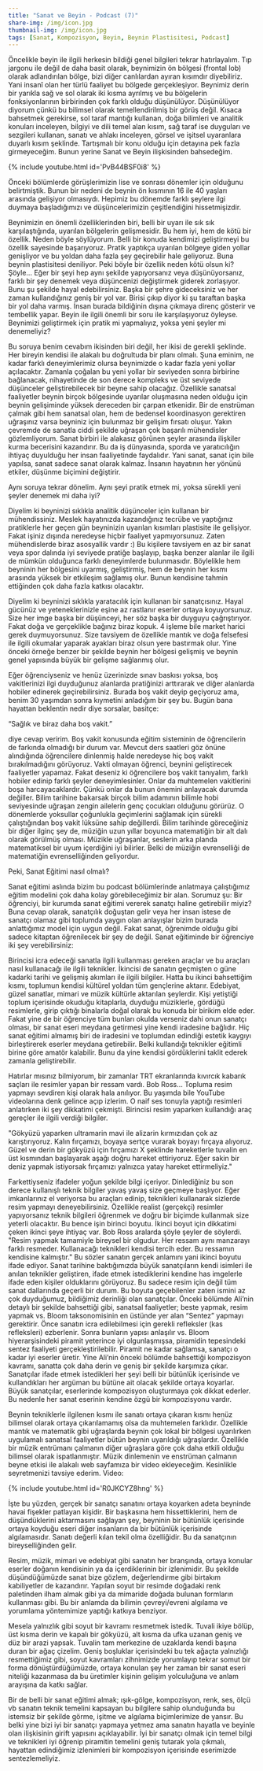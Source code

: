 ```yaml
---
title: "Sanat ve Beyin - Podcast (7)"
share-img: /img/icon.jpg
thumbnail-img: /img/icon.jpg
tags: [Sanat, Kompozisyon, Beyin, Beynin Plastisitesi, Podcast]
---
```


Öncelikle beyin ile ilgili herkesin bildiği genel bilgileri tekrar hatırlayalım. Tıp jargonu ile değil de daha basit olarak, beynimizin ön bölgesi (frontal lob) olarak adlandırılan bölge, bizi diğer canlılardan ayıran kısımdır diyebiliriz. Yani insanî olan her türlü faaliyet bu bölgede gerçekleşiyor. Beynimiz derin bir yarıkla sağ ve sol olarak iki kısma ayrılmış ve bu bölgelerin fonksiyonlarının birbirinden çok farklı olduğu düşünülüyor. Düşünülüyor diyorum çünkü bu bilimsel olarak temellendirilmiş bir görüş değil. Kısaca bahsetmek gerekirse, sol taraf mantığı kullanan, doğa bilimleri ve analitik konuları inceleyen, bilgiyi ve dili temel alan kısım, sağ taraf ise duyguları ve sezgileri kullanan, sanatı ve ahlakı inceleyen, görsel ve işitsel uyaranlara duyarlı kısım şeklinde. Tartışmalı bir konu olduğu için detayına pek fazla girmeyeceğim. Bunun yerine Sanat ve Beyin ilişkisinden bahsedeğim.

{% include youtube.html id='PvB44BSF0i8' %}

Önceki bölümlerde görüşlerimizin lise ve sonrası dönemler için olduğunu belirtmiştik. Bunun bir nedeni de beynin ön kısmının 16 ile 40 yaşları arasında gelişiyor olmasıydı. Hepimiz bu dönemde farklı şeylere ilgi duymaya başladığımızı ve düşüncelerimizin çeşitlendiğini hissetmişizdir. 

Beynimizin en önemli özelliklerinden biri, belli bir uyarı ile sık sık karşılaştığında, uyarılan bölgelerin gelişmesidir. Bu hem iyi, hem de kötü bir özellik. Neden böyle söylüyorum. Belli bir konuda kendimizi geliştirmeyi bu özellik sayesinde başarıyoruz. Pratik yaptıkça uyarılan bölgeye giden yollar genişliyor ve bu yoldan daha fazla şey geçirebilir hale geliyoruz. Buna beynin plastisitesi deniliyor. Peki böyle bir özellik neden kötü olsun ki? Şöyle… Eğer bir şeyi hep aynı şekilde yapıyorsanız veya düşünüyorsanız, farklı bir şey denemek veya düşüncenizi değiştirmek giderek zorlaşıyor. Bunu şu şekilde hayal edebilirsiniz. Başka bir şehre gideceksiniz ve her zaman kullandığınız geniş bir yol var. Birisi çıkıp diyor ki şu taraftan başka bir yol daha varmış. İnsan burada bildiğinin dışına çıkmaya direnç gösterir ve tembellik yapar. Beyin ile ilgili önemli bir soru ile karşılaşıyoruz öyleyse. Beynimizi geliştirmek için pratik mi yapmalıyız, yoksa yeni şeyler mi denemeliyiz?

Bu soruya benim cevabım ikisinden biri değil, her ikisi de gerekli şeklinde. Her bireyin kendisi ile alakalı bu doğrultuda bir planı olmalı. Şuna eminim, ne kadar farklı deneyimlerimiz olursa beynimizde o kadar fazla yeni yollar açılacaktır. Zamanla çoğalan bu yeni yollar bir seviyeden sonra birbirine bağlanacak, nihayetinde de son derece kompleks ve üst seviyede düşünceler geliştirebilecek bir beyne sahip olacağız. Özellikle sanatsal faaliyetler beynin birçok bölgesinde uyarılar oluşmasına neden olduğu için beynin gelişiminde yüksek dereceden bir çarpan etkenidir. Bir de enstrüman çalmak gibi hem sanatsal olan, hem de bedensel koordinasyon gerektiren uğraşınız varsa beyniniz için bulunmaz bir gelişim fırsatı oluşur. Yakın çevremde de sanatla ciddi şekilde uğraşan çok başarılı mühendisler gözlemliyorum. Sanat birbiri ile alakasız görünen şeyler arasında ilişkiler kurma becerisini kazandırır. Bu da iş dünyasında, sporda ve yaratıcılığın ihtiyaç duyulduğu her insan faaliyetinde faydalıdır. Yani sanat, sanat için bile yapılsa, sanat sadece sanat olarak kalmaz. İnsanın hayatının her yönünü etkiler, düşünme biçimini değiştirir.

Aynı soruya tekrar dönelim. Aynı şeyi pratik etmek mi, yoksa sürekli yeni şeyler denemek mi daha iyi?

Diyelim ki beyninizi sıklıkla analitik düşünceler için kullanan bir mühendissiniz. Meslek hayatınızda kazandığınız tecrübe ve yaptığınız pratiklerle her geçen gün beyninizin uyarılan kısımları plastisite ile gelişiyor. Fakat işiniz dışında neredeyse hiçbir faaliyet yapmıyorsunuz. Zaten mühendislerde biraz asosyallik vardır :) Bu kişilere tavsiyem en az bir sanat veya spor dalında iyi seviyede pratiğe başlayıp, başka benzer alanlar ile ilgili de mümkün olduğunca farklı deneyimlerde bulunmasıdır. Böylelikle hem beyninin her bölgesini uyarmış, geliştirmiş, hem de beynin her kısmı arasında yüksek bir etkileşim sağlamış olur. Bunun kendisine tahmin ettiğinden çok daha fazla katkısı olacaktır.

Diyelim ki beyninizi sıklıkla yaratacılık için kullanan bir sanatçısınız. Hayal gücünüz ve yeteneklerinizle eşine az rastlanır eserler ortaya koyuyorsunuz. Size her imge başka bir düşünceyi, her söz başka bir duyguyu çağrıştırıyor. Fakat doğa ve gerçeklikle bağınız biraz kopuk. 4 işleme bile market harici gerek duymuyorsunuz. Size tavsiyem de özellikle mantık ve doğa felsefesi ile ilgili okumalar yaparak ayakları biraz olsun yere bastırmak olur. Yine önceki örneğe benzer bir şekilde beynin her bölgesi gelişmiş ve beynin genel yapısında büyük bir gelişme sağlanmış olur. 

Eğer öğrenciyseniz ve henüz üzerinizde sınav baskısı yoksa, boş vakitlerinizi ilgi duyduğunuz alanlarda pratiğinizi arttırarak ve diğer alanlarda hobiler edinerek geçirebilirsiniz. 
Burada boş vakit deyip geçiyoruz ama, benim 30 yaşımdan sonra kıymetini anladığım bir şey bu. Bugün bana hayattan beklentin nedir diye sorsalar, basitçe:

“Sağlık ve biraz daha boş vakit.” 

diye cevap veririm. Boş vakit konusunda eğitim sisteminin de öğrencilerin de farkında olmadığı bir durum var. Mevcut ders saatleri göz önüne alındığında öğrencilere dinlenmiş halde neredeyse hiç boş vakit bırakılmadığını görüyoruz. Vakti olmayan öğrenci, beynini geliştirecek faaliyetler yapamaz. Fakat deseniz ki öğrencilere boş vakit tanıyalım, farklı hobiler edinip farklı şeyler deneyimlesinler. Onlar da muhtemelen vakitlerini boşa harcayacaklardır. Çünkü onlar da bunun önemini anlayacak durumda değiller. Bilim tarihine bakarsak birçok bilim adamının bilimle hobi seviyesinde uğraşan zengin ailelerin genç çocukları olduğunu görürüz. O dönemlerde yoksullar çoğunlukla geçimlerini sağlamak için sürekli çalıştığından boş vakit lüksüne sahip değillerdi. Bilim tarihinde göreceğiniz bir diğer ilginç şey de, müziğin uzun yıllar boyunca matematiğin bir alt dalı olarak görülmüş olması. Müzikle uğraşanlar, seslerin arka planda matematiksel bir uyum içerdiğini iyi bilirler. Belki de müziğin evrenselliği de matematiğin evrenselliğinden geliyordur.

Peki, Sanat Eğitimi nasıl olmalı?

Sanat eğitimi aslında bizim bu podcast bölümlerinde anlatmaya çalıştığımız eğitim modelini çok daha kolay görebileceğimiz bir alan. Sorumuz şu: Bir öğrenciyi, bir kurumda sanat eğitimi vererek  sanatçı haline getirebilir miyiz? Buna cevap olarak, sanatçılık doğuştan gelir veya her insan istese de sanatçı olamaz gibi toplumda yaygın olan anlayışlar bizim burada anlattığımız model için uygun değil. Fakat sanat, öğrenimde olduğu gibi sadece kitaptan öğrenilecek bir şey de değil. Sanat eğitiminde bir öğrenciye iki şey verebilirsiniz: 

Birincisi icra edeceği sanatla ilgili kullanması gereken araçlar ve bu araçları nasıl kullanacağı ile ilgili teknikler. İkincisi de sanatın geçmişten o güne kadarki tarihi ve gelişmiş akımları ile ilgili bilgiler. Hatta bu ikinci bahsettiğim kısmı, toplumun kendisi kültürel yoldan tüm gençlerine aktarır. Edebiyat, güzel sanatlar, mimari ve müzik kültürle aktarılan şeylerdir. Kişi yetiştiği toplum içerisinde okuduğu kitaplarla, duyduğu müziklerle, gördüğü resimlerle, girip çıktığı binalarla doğal olarak bu konuda bir birikim elde eder. Fakat yine de bir öğrenciye  tüm bunları okulda verseniz dahi onun sanatçı olması, bir sanat eseri meydana getirmesi yine kendi iradesine bağlıdır. Hiç sanat eğitimi almamış biri de iradesini ve toplumdan edindiği estetik kaygıyı birleştirerek eserler meydana getirebilir. Belki kullandığı teknikler eğitimli birine göre amatör kalabilir. Bunu da yine kendisi gördüklerini taklit ederek zamanla geliştirebilir.

Hatırlar mısınız bilmiyorum, bir zamanlar TRT ekranlarında kıvırcık kabarık saçları ile resimler yapan bir ressam vardı. Bob Ross… Topluma resim yapmayı sevdiren kişi olarak hala anılıyor. Bu yaşımda bile YouTube videolarına denk gelince açıp izlerim. O naif ses tonuyla yaptığı resimleri anlatırken iki şey dikkatimi çekmişti. Birincisi resim yaparken kullandığı araç gereçler ile ilgili verdiği bilgiler. 

"Gökyüzü yaparken ultramarin mavi ile alizarin kırmızıdan çok az karıştırıyoruz. Kalın fırçamızı, boyaya sertçe vurarak boyayı fırçaya alıyoruz. Güzel ve derin bir gökyüzü için fırçamızı X şeklinde hareketlerle tuvalin en üst kısmından başlayarak aşağı doğru hareket ettiriyoruz. Eğer sakin bir deniz yapmak istiyorsak fırçamızı yalnızca yatay hareket ettirmeliyiz." 

Farkettiyseniz ifadeler yoğun şekilde bilgi içeriyor. Dinlediğiniz bu son derece kullanışlı teknik bilgiler yavaş yavaş size geçmeye başlıyor. Eğer imkanlarınız el veriyorsa bu araçları edinip, teknikleri kullanarak sizlerde resim yapmayı deneyebilirsiniz. Özellikle realist (gerçekçi) resimler yapıyorsanız teknik bilgileri öğrenmek ve doğru bir biçimde kullanmak size yeterli olacaktır. Bu bence işin birinci boyutu. İkinci boyut için dikkatimi çeken ikinci şeye ihtiyaç var. Bob Ross aralarda şöyle şeyler de söylerdi. "Resim yapmak tamamiyle bireysel bir olgudur. Her ressam aynı manzarayı farklı resmeder. Kullanacağı teknikleri kendisi tercih eder. Bu ressamın kendisine kalmıştır." Bu sözler sanatın gerçek anlamını yani ikinci boyutu ifade ediyor. Sanat tarihine baktığımızda büyük sanatçıların kendi isimleri ile anılan teknikler geliştiren, ifade etmek istediklerini kendine has imgelerle ifade eden kişiler olduklarını görüyoruz. Bu sadece resim için değil tüm sanat dallarında geçerli bir durum. Bu boyuta geçebilenler zaten ismini az çok duyduğumuz, bildiğimiz derinliği olan sanatçılar. Önceki bölümde Ali’nin detaylı bir şekilde bahsettiği gibi, sanatsal faaliyetler; beste yapmak, resim yapmak vs. Bloom taksonomisinin en üstünde yer alan “Sentez” yapmayı gerektirir. Önce sanatın icra edilebilmesi için gerekli refleksler (kas refleksleri) ezberlenir. Sonra bunların yapısı anlaşılır vs. Bloom hiyerarşisindeki piramit yeterince iyi olgunlaşmışsa, piramidin tepesindeki sentez faaliyeti gerçekleştirilebilir. Piramit ne kadar sağlamsa, sanatçı o kadar iyi eserler üretir. Yine Ali’nin önceki bölümde bahsettiği kompozisyon kavramı, sanatta çok daha derin ve geniş bir şekilde karşımıza çıkar. Sanatçılar ifade etmek istedikleri her şeyi belli bir bütünlük içerisinde ve kullandıkları her argüman bu bütüne ait olacak şekilde ortaya koyarlar. Büyük sanatçılar, eserlerinde kompozisyon oluşturmaya  çok dikkat ederler. Bu nedenle her sanat eserinin kendine özgü bir kompozisyonu vardır. 

Beynin tekniklerle ilgilenen kısmı ile sanatı ortaya çıkaran kısmı henüz bilimsel olarak ortaya çıkarılamamış olsa da muhtemelen farklıdır. Özellikle mantık ve matematik gibi uğraşlarda beynin çok lokal bir bölgesi uyarılırken uygulamalı sanatsal faaliyetler bütün beynin uyarıldığı uğraşlardır. Özellikle bir müzik entrümanı çalmanın diğer uğraşlara göre çok daha etkili olduğu bilimsel olarak ispatlanmıştır. Müzik dinlemenin ve enstrüman çalmanın beyne etkisi ile alakalı web sayfamıza bir video ekleyeceğim. Kesinlikle seyretmenizi tavsiye ederim. Video: 

{% include youtube.html id='R0JKCYZ8hng' %}

İşte bu yüzden, gerçek bir sanatçı sanatını ortaya koyarken adeta beyninde havai fişekler patlayan kişidir. Bir başkasına hem hissettiklerini, hem de düşündüklerini aktarmasını sağlayan şey, beyninin bir bütünlük içerisinde ortaya koyduğu eseri diğer insanların da bir bütünlük içerisinde algılamasıdır. Sanatı değerli kılan tekil olma özelliğidir. Bu da sanatçının bireyselliğinden gelir. 

Resim, müzik, mimari ve edebiyat gibi sanatın her branşında, ortaya konular eserler doğanın kendisinin ya da içerdiklerinin bir izlenimidir. Bu şekilde düşündüğümüzde sanat bize gözlem, değerlendirme gibi birtakım kabiliyetler de kazandırır. Yapılan soyut bir resimde doğadaki renk paletinden ilham almak gibi ya da mimaride doğada bulunan formların kullanması gibi. Bu bir anlamda da bilimin çevreyi/evreni algılama ve yorumlama yöntemimize yaptığı katkıya benziyor. 

Mesela yalnızlık gibi soyut bir kavramı resmetmek istedik. Tuvali ikiye bölüp, üst kısma derin ve kapalı bir gökyüzü, alt kısma da ufka uzanan geniş ve düz bir arazi yapsak. Tuvalin tam merkezine de uzaklarda kendi başına duran bir ağaç çizelim. Geniş boşluklar içerisindeki bu tek ağaçta yalnızlığı resmettiğimiz gibi, soyut kavramları zihnimizde yorumlayıp tekrar somut bir forma dönüştürdüğümüzde, ortaya konulan şey her zaman bir sanat eseri niteliği kazanmasa da bu üretimler kişinin gelişim yolculuğuna ve anlam arayışına da katkı sağlar. 

Bir de belli bir sanat eğitimi almak; ışık-gölge, kompozisyon, renk, ses, ölçü vb sanatın teknik temelini kapsayan bu bilgilere sahip olunduğunda bu istemsiz bir şekilde görme, işitme ve algılama biçimlerimize de yansır. Bu belki yine bizi iyi bir sanatçı yapmaya yetmez ama sanatın hayatla ve beyinle olan ilişkisinin girift yapısını açıklayabilir. İyi bir sanatçı olmak için temel bilgi ve teknikleri iyi öğrenip piramitin temelini geniş tutarak yola çıkmalı, hayattan edindiğimiz izlenimleri bir kompozisyon içerisinde eserimizde sentezlemeliyiz.
